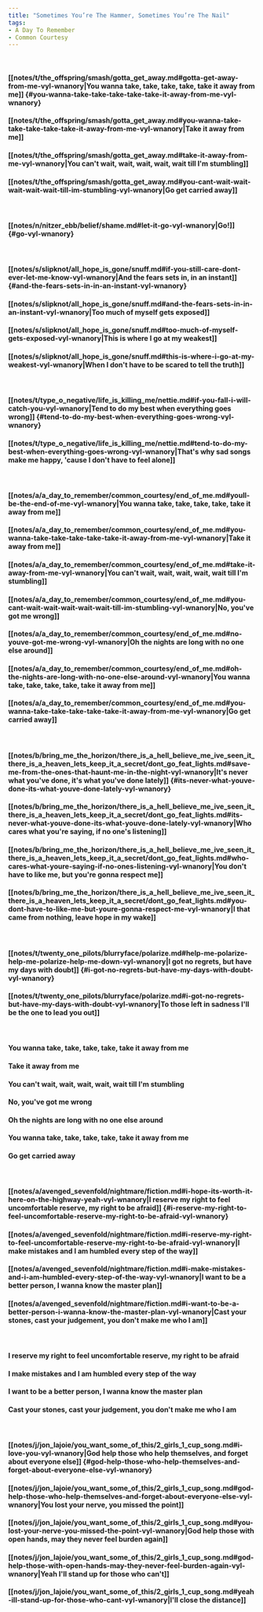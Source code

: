 ```yaml
---
title: "Sometimes You’re The Hammer, Sometimes You’re The Nail"
tags:
- A Day To Remember
- Common Courtesy
---
```

&nbsp;
#### [[notes/t/the_offspring/smash/gotta_get_away.md#gotta-get-away-from-me-vyl-wnanory|You wanna take, take, take, take, take it away from me]] {#you-wanna-take-take-take-take-take-it-away-from-me-vyl-wnanory}
#### [[notes/t/the_offspring/smash/gotta_get_away.md#you-wanna-take-take-take-take-take-it-away-from-me-vyl-wnanory|Take it away from me]]
#### [[notes/t/the_offspring/smash/gotta_get_away.md#take-it-away-from-me-vyl-wnanory|You can't wait, wait, wait, wait, wait till I'm stumbling]]
#### [[notes/t/the_offspring/smash/gotta_get_away.md#you-cant-wait-wait-wait-wait-wait-till-im-stumbling-vyl-wnanory|Go get carried away]]
&nbsp;
#### [[notes/n/nitzer_ebb/belief/shame.md#let-it-go-vyl-wnanory|Go!]] {#go-vyl-wnanory}
&nbsp;
#### [[notes/s/slipknot/all_hope_is_gone/snuff.md#if-you-still-care-dont-ever-let-me-know-vyl-wnanory|And the fears sets in, in an instant]] {#and-the-fears-sets-in-in-an-instant-vyl-wnanory}
#### [[notes/s/slipknot/all_hope_is_gone/snuff.md#and-the-fears-sets-in-in-an-instant-vyl-wnanory|Too much of myself gets exposed]]
#### [[notes/s/slipknot/all_hope_is_gone/snuff.md#too-much-of-myself-gets-exposed-vyl-wnanory|This is where I go at my weakest]]
#### [[notes/s/slipknot/all_hope_is_gone/snuff.md#this-is-where-i-go-at-my-weakest-vyl-wnanory|When I don't have to be scared to tell the truth]]
&nbsp;
#### [[notes/t/type_o_negative/life_is_killing_me/nettie.md#if-you-fall-i-will-catch-you-vyl-wnanory|Tend to do my best when everything goes wrong]] {#tend-to-do-my-best-when-everything-goes-wrong-vyl-wnanory}
#### [[notes/t/type_o_negative/life_is_killing_me/nettie.md#tend-to-do-my-best-when-everything-goes-wrong-vyl-wnanory|That's why sad songs make me happy, 'cause I don't have to feel alone]]
&nbsp;
#### [[notes/a/a_day_to_remember/common_courtesy/end_of_me.md#youll-be-the-end-of-me-vyl-wnanory|You wanna take, take, take, take, take it away from me]]
#### [[notes/a/a_day_to_remember/common_courtesy/end_of_me.md#you-wanna-take-take-take-take-take-it-away-from-me-vyl-wnanory|Take it away from me]]
#### [[notes/a/a_day_to_remember/common_courtesy/end_of_me.md#take-it-away-from-me-vyl-wnanory|You can't wait, wait, wait, wait, wait till I'm stumbling]]
#### [[notes/a/a_day_to_remember/common_courtesy/end_of_me.md#you-cant-wait-wait-wait-wait-wait-till-im-stumbling-vyl-wnanory|No, you've got me wrong]]
#### [[notes/a/a_day_to_remember/common_courtesy/end_of_me.md#no-youve-got-me-wrong-vyl-wnanory|Oh the nights are long with no one else around]]
#### [[notes/a/a_day_to_remember/common_courtesy/end_of_me.md#oh-the-nights-are-long-with-no-one-else-around-vyl-wnanory|You wanna take, take, take, take, take it away from me]]
#### [[notes/a/a_day_to_remember/common_courtesy/end_of_me.md#you-wanna-take-take-take-take-take-it-away-from-me-vyl-wnanory|Go get carried away]]
&nbsp;
#### [[notes/b/bring_me_the_horizon/there_is_a_hell_believe_me_ive_seen_it_there_is_a_heaven_lets_keep_it_a_secret/dont_go_feat_lights.md#save-me-from-the-ones-that-haunt-me-in-the-night-vyl-wnanory|It's never what you've done, it's what you've done lately]] {#its-never-what-youve-done-its-what-youve-done-lately-vyl-wnanory}
#### [[notes/b/bring_me_the_horizon/there_is_a_hell_believe_me_ive_seen_it_there_is_a_heaven_lets_keep_it_a_secret/dont_go_feat_lights.md#its-never-what-youve-done-its-what-youve-done-lately-vyl-wnanory|Who cares what you're saying, if no one's listening]]
#### [[notes/b/bring_me_the_horizon/there_is_a_hell_believe_me_ive_seen_it_there_is_a_heaven_lets_keep_it_a_secret/dont_go_feat_lights.md#who-cares-what-youre-saying-if-no-ones-listening-vyl-wnanory|You don't have to like me, but you're gonna respect me]]
#### [[notes/b/bring_me_the_horizon/there_is_a_hell_believe_me_ive_seen_it_there_is_a_heaven_lets_keep_it_a_secret/dont_go_feat_lights.md#you-dont-have-to-like-me-but-youre-gonna-respect-me-vyl-wnanory|I that came from nothing, leave hope in my wake]]
&nbsp;
#### [[notes/t/twenty_one_pilots/blurryface/polarize.md#help-me-polarize-help-me-polarize-help-me-down-vyl-wnanory|I got no regrets, but have my days with doubt]] {#i-got-no-regrets-but-have-my-days-with-doubt-vyl-wnanory}
#### [[notes/t/twenty_one_pilots/blurryface/polarize.md#i-got-no-regrets-but-have-my-days-with-doubt-vyl-wnanory|To those left in sadness I'll be the one to lead you out]]
&nbsp;
#### You wanna take, take, take, take, take it away from me
#### Take it away from me
#### You can't wait, wait, wait, wait, wait till I'm stumbling
#### No, you've got me wrong
#### Oh the nights are long with no one else around
#### You wanna take, take, take, take, take it away from me
#### Go get carried away
&nbsp;
#### [[notes/a/avenged_sevenfold/nightmare/fiction.md#i-hope-its-worth-it-here-on-the-highway-yeah-vyl-wnanory|I reserve my right to feel uncomfortable reserve, my right to be afraid]] {#i-reserve-my-right-to-feel-uncomfortable-reserve-my-right-to-be-afraid-vyl-wnanory}
#### [[notes/a/avenged_sevenfold/nightmare/fiction.md#i-reserve-my-right-to-feel-uncomfortable-reserve-my-right-to-be-afraid-vyl-wnanory|I make mistakes and I am humbled every step of the way]]
#### [[notes/a/avenged_sevenfold/nightmare/fiction.md#i-make-mistakes-and-i-am-humbled-every-step-of-the-way-vyl-wnanory|I want to be a better person, I wanna know the master plan]]
#### [[notes/a/avenged_sevenfold/nightmare/fiction.md#i-want-to-be-a-better-person-i-wanna-know-the-master-plan-vyl-wnanory|Cast your stones, cast your judgement, you don't make me who I am]]
&nbsp;
#### I reserve my right to feel uncomfortable reserve, my right to be afraid
#### I make mistakes and I am humbled every step of the way
#### I want to be a better person, I wanna know the master plan
#### Cast your stones, cast your judgement, you don't make me who I am
&nbsp;
#### [[notes/j/jon_lajoie/you_want_some_of_this/2_girls_1_cup_song.md#i-love-you-vyl-wnanory|God help those who help themselves, and forget about everyone else]] {#god-help-those-who-help-themselves-and-forget-about-everyone-else-vyl-wnanory}
#### [[notes/j/jon_lajoie/you_want_some_of_this/2_girls_1_cup_song.md#god-help-those-who-help-themselves-and-forget-about-everyone-else-vyl-wnanory|You lost your nerve, you missed the point]]
#### [[notes/j/jon_lajoie/you_want_some_of_this/2_girls_1_cup_song.md#you-lost-your-nerve-you-missed-the-point-vyl-wnanory|God help those with open hands, may they never feel burden again]]
#### [[notes/j/jon_lajoie/you_want_some_of_this/2_girls_1_cup_song.md#god-help-those-with-open-hands-may-they-never-feel-burden-again-vyl-wnanory|Yeah I'll stand up for those who can't]]
#### [[notes/j/jon_lajoie/you_want_some_of_this/2_girls_1_cup_song.md#yeah-ill-stand-up-for-those-who-cant-vyl-wnanory|I'll close the distance]]
